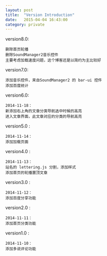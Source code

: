 ```yaml
---
layout: post
title:  "Version Introduction"
date:   2015-04-04 16:43:00
category: private
---
```


version8.0:

	删除首页轮播
	删除SoundManager2音乐控件
	主要考虑加载速度问题，这个博客还是以简约为主比较好

version7.0:

	添加音乐控件，来自SoundManager2 的 bar-ui 控件
	添加百度统计

version6.0:
	
	2014-11-18：
	新添加右上角的文章分类导航选中时候的高亮
	进入文章界面，此文章对应的分类的导航高亮

version5.0 :

	2014-11-14：
	添加加载页面

version4.0 :

	2014-11-13：
	站名的 lettering.js 分割，添加样式
	添加首页的轮播置顶文章

version3.0 :

	2014-11-12：
	添加百度分享功能

version2.0 :

	2014-11-11：
	添加首页分类功能


version1.0 :

	2014-11-10：
	添加多说评论功能